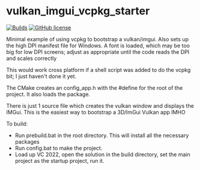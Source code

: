 # vulkan_imgui_vcpkg_starter

[![Builds](https://github.com/cmaughan/vulkan_imgui_vcpkg_starter/actions/workflows/builds.yml/badge.svg)](https://github.com/cmaughan/vulkan_imgui_vcpkg_starter/actions/workflows/builds.yml)
[![GitHub license](https://img.shields.io/badge/license-MIT-blue.svg)](https://github.com/vulkan_imgui_vcpkg_starter/blob/master/LICENSE)

Minimal example of using vcpkg to bootstrap a vulkan/imgui.  Also sets up the high DPI manifest file for Windows.
A font is loaded, which may be too big for low DPI screens; adjust as appropriate until the code reads the DPI and scales correctly

This would work cross platform if a shell script was added to do the vcpkg bit; I just haven't done it yet.

The CMake creates an config_app.h with the #define for the root of the project.  It also loads the package.

There is just 1 source file which creates the vulkan window and displays the IMGui.  This is the easiest way to bootstrap a 3D/ImGui Vulkan app IMHO 

To build:
- Run prebuild.bat in the root directory.  This will install all the necessary packages
- Run config.bat to make the project.
- Load up VC 2022, open the solution in the build directory, set the main project as the startup project, run it.



